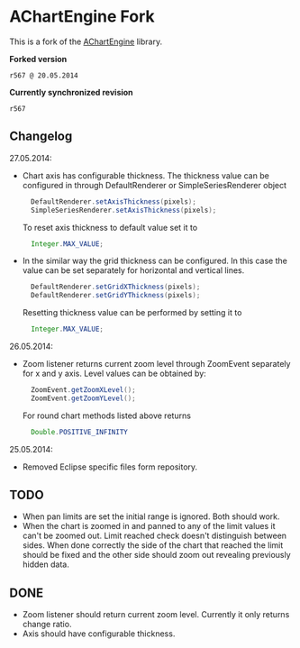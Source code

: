 AChartEngine Fork
=================

This is a fork of the [AChartEngine][1] library.


**Forked version**

```
r567 @ 20.05.2014
```

**Currently synchronized revision**

```
r567
```


Changelog
---------

27.05.2014:

* Chart axis has configurable thickness. The thickness value can be configured in through 
  DefaultRenderer or SimpleSeriesRenderer object 

  ```java
    DefaultRenderer.setAxisThickness(pixels);
    SimpleSeriesRenderer.setAxisThickness(pixels);
  ```
  
  To reset axis thickness to default value set it to 
  
  ```java
    Integer.MAX_VALUE;
  ```
  
* In the similar way the grid thickness can be configured. In this case the value can be set separately for 
  horizontal and vertical lines.
  
  ```java
    DefaultRenderer.setGridXThickness(pixels);
    DefaultRenderer.setGridYThickness(pixels);
  ```
  
  Resetting thickness value can be performed by setting it to
  
  ```java
    Integer.MAX_VALUE;
  ```


26.05.2014:

* Zoom listener returns current zoom level through ZoomEvent separately for x and y axis.
  Level values can be obtained by:
  
  ```java
    ZoomEvent.getZoomXLevel();
    ZoomEvent.getZoomYLevel();
  ```
  
  For round chart methods listed above returns
  
  ```java
    Double.POSITIVE_INFINITY
  ```


25.05.2014:

* Removed Eclipse specific files form repository.


TODO
----

* When pan limits are set the initial range is ignored. Both should work.
* When the chart is zoomed in and panned to any of the limit values it can't be zoomed out. Limit reached check doesn't 
distinguish between sides. When done correctly the side of the chart that reached the limit should be fixed and the 
other side should zoom out revealing previously hidden data.


DONE
----

* Zoom listener should return current zoom level. Currently it only returns change ratio.
* Axis should have configurable thickness.


[1]: https://code.google.com/p/achartengine/
